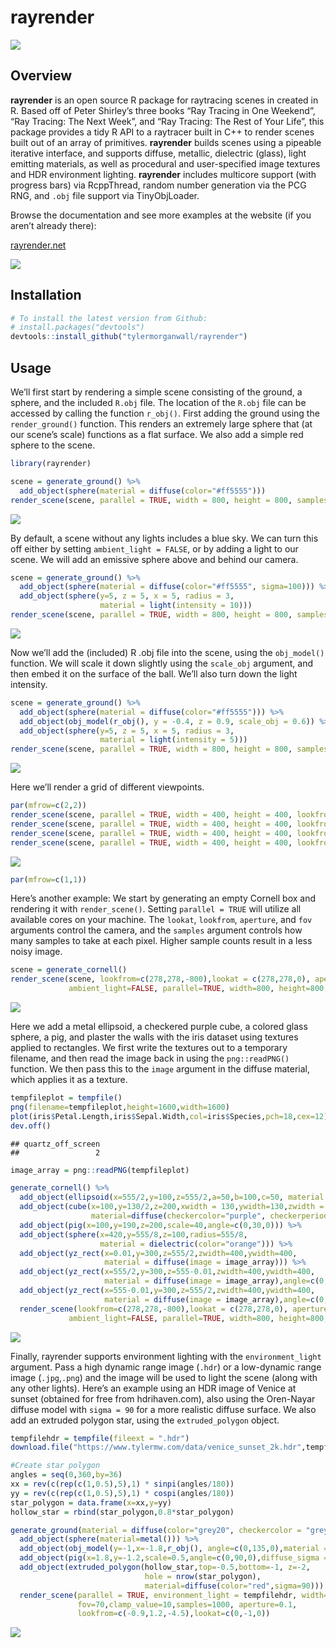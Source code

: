 
# rayrender

<img src="man/figures/swordsmall.gif" ></img>

## Overview

**rayrender** is an open source R package for raytracing scenes in
created in R. Based off of Peter Shirley’s three books “Ray Tracing in
One Weekend”, “Ray Tracing: The Next Week”, and “Ray Tracing: The Rest
of Your Life”, this package provides a tidy R API to a raytracer built
in C++ to render scenes built out of an array of primitives.
**rayrender** builds scenes using a pipeable iterative interface, and
supports diffuse, metallic, dielectric (glass), light emitting
materials, as well as procedural and user-specified image textures and
HDR environment lighting. **rayrender** includes multicore support (with
progress bars) via RcppThread, random number generation via the PCG RNG,
and `.obj` file support via TinyObjLoader.

Browse the documentation and see more examples at the website (if you
aren’t already there):

<a href="https://www.rayrender.net">rayrender.net</a>

<img src="man/figures/rayrendersmall.jpg" ></img>

## Installation

``` r
# To install the latest version from Github:
# install.packages("devtools")
devtools::install_github("tylermorganwall/rayrender")
```

## Usage

We’ll first start by rendering a simple scene consisting of the ground,
a sphere, and the included `R.obj` file. The location of the `R.obj`
file can be accessed by calling the function `r_obj()`. First adding the
ground using the `render_ground()` function. This renders an extremely
large sphere that (at our scene’s scale) functions as a flat surface. We
also add a simple red sphere to the scene.

``` r
library(rayrender)

scene = generate_ground() %>%
  add_object(sphere(material = diffuse(color="#ff5555")))
render_scene(scene, parallel = TRUE, width = 800, height = 800, samples = 1000)
```

![](man/figures/README_ground-1.png)<!-- -->

By default, a scene without any lights includes a blue sky. We can turn
this off either by setting `ambient_light = FALSE`, or by adding a light
to our scene. We will add an emissive sphere above and behind our
camera.

``` r
scene = generate_ground() %>%
  add_object(sphere(material = diffuse(color="#ff5555", sigma=100))) %>%
  add_object(sphere(y=5, z = 5, x = 5, radius = 3, 
                    material = light(intensity = 10))) 
render_scene(scene, parallel = TRUE, width = 800, height = 800, samples = 1000)
```

![](man/figures/README_ground_sphere-1.png)<!-- -->

Now we’ll add the (included) R .obj file into the scene, using the
`obj_model()` function. We will scale it down slightly using the
`scale_obj` argument, and then embed it on the surface of the ball.
We’ll also turn down the light intensity.

``` r
scene = generate_ground() %>%
  add_object(sphere(material = diffuse(color="#ff5555"))) %>%
  add_object(obj_model(r_obj(), y = -0.4, z = 0.9, scale_obj = 0.6)) %>%
  add_object(sphere(y=5, z = 5, x = 5, radius = 3, 
                    material = light(intensity = 5))) 
render_scene(scene, parallel = TRUE, width = 800, height = 800, samples = 1000)
```

![](man/figures/README_ground_r-1.png)<!-- -->

Here we’ll render a grid of different viewpoints.

``` r
par(mfrow=c(2,2))
render_scene(scene, parallel = TRUE, width = 400, height = 400, lookfrom = c(7,1,7), samples = 1000)
render_scene(scene, parallel = TRUE, width = 400, height = 400, lookfrom = c(0,7,7), samples = 1000)
render_scene(scene, parallel = TRUE, width = 400, height = 400, lookfrom = c(-7,0,-7), samples = 1000)
render_scene(scene, parallel = TRUE, width = 400, height = 400, lookfrom = c(-7,7,7), samples = 1000)
```

![](man/figures/README_ground_grid-1.png)<!-- -->

``` r
par(mfrow=c(1,1))
```

Here’s another example: We start by generating an empty Cornell box and
rendering it with `render_scene()`. Setting `parallel = TRUE` will
utilize all available cores on your machine. The `lookat`, `lookfrom`,
`aperture`, and `fov` arguments control the camera, and the `samples`
argument controls how many samples to take at each pixel. Higher sample
counts result in a less noisy image.

``` r
scene = generate_cornell()
render_scene(scene, lookfrom=c(278,278,-800),lookat = c(278,278,0), aperture=0, fov=40, samples = 1000,
             ambient_light=FALSE, parallel=TRUE, width=800, height=800, clamp_value = 5)
```

![](man/figures/README_basic-1.png)<!-- -->

Here we add a metal ellipsoid, a checkered purple cube, a colored glass
sphere, a pig, and plaster the walls with the iris dataset using
textures applied to rectangles. We first write the textures out to a
temporary filename, and then read the image back in using the
`png::readPNG()` function. We then pass this to the `image` argument in
the diffuse material, which applies it as a texture.

``` r
tempfileplot = tempfile()
png(filename=tempfileplot,height=1600,width=1600)
plot(iris$Petal.Length,iris$Sepal.Width,col=iris$Species,pch=18,cex=12)
dev.off()
```

    ## quartz_off_screen 
    ##                 2

``` r
image_array = png::readPNG(tempfileplot)

generate_cornell() %>%
  add_object(ellipsoid(x=555/2,y=100,z=555/2,a=50,b=100,c=50, material = metal(color="lightblue"))) %>%
  add_object(cube(x=100,y=130/2,z=200,xwidth = 130,ywidth=130,zwidth = 130,
                  material=diffuse(checkercolor="purple", checkerperiod = 30),angle=c(0,10,0))) %>%
  add_object(pig(x=100,y=190,z=200,scale=40,angle=c(0,30,0))) %>%
  add_object(sphere(x=420,y=555/8,z=100,radius=555/8,
                    material = dielectric(color="orange"))) %>%
  add_object(yz_rect(x=0.01,y=300,z=555/2,zwidth=400,ywidth=400,
                     material = diffuse(image = image_array))) %>%
  add_object(yz_rect(x=555/2,y=300,z=555-0.01,zwidth=400,ywidth=400,
                     material = diffuse(image = image_array),angle=c(0,90,0))) %>%
  add_object(yz_rect(x=555-0.01,y=300,z=555/2,zwidth=400,ywidth=400,
                     material = diffuse(image = image_array),angle=c(0,180,0))) %>%
  render_scene(lookfrom=c(278,278,-800),lookat = c(278,278,0), aperture=0, fov=40,  samples = 1000,
             ambient_light=FALSE, parallel=TRUE, width=800, height=800, clamp_value = 5)
```

![](man/figures/README_basic_sphere-1.png)<!-- -->

Finally, rayrender supports environment lighting with the
`environment_light` argument. Pass a high dynamic range image (`.hdr`)
or a low-dynamic range image (`.jpg`,`.png`) and the image will be used
to light the scene (along with any other lights). Here’s an example
using an HDR image of Venice at sunset (obtained for free from
hdrihaven.com), also using the Oren-Nayar diffuse model with `sigma
= 90` for a more realistic diffuse surface. We also add an extruded
polygon star, using the `extruded_polygon` object.

``` r
tempfilehdr = tempfile(fileext = ".hdr")
download.file("https://www.tylermw.com/data/venice_sunset_2k.hdr",tempfilehdr)

#Create star polygon
angles = seq(0,360,by=36)
xx = rev(c(rep(c(1,0.5),5),1) * sinpi(angles/180))
yy = rev(c(rep(c(1,0.5),5),1) * cospi(angles/180))
star_polygon = data.frame(x=xx,y=yy)
hollow_star = rbind(star_polygon,0.8*star_polygon)

generate_ground(material = diffuse(color="grey20", checkercolor = "grey50",sigma=90)) %>%
  add_object(sphere(material=metal())) %>%
  add_object(obj_model(y=-1,x=-1.8,r_obj(), angle=c(0,135,0),material = diffuse(sigma=90))) %>%
  add_object(pig(x=1.8,y=-1.2,scale=0.5,angle=c(0,90,0),diffuse_sigma = 90)) %>%
  add_object(extruded_polygon(hollow_star,top=-0.5,bottom=-1, z=-2,
                              hole = nrow(star_polygon),
                              material=diffuse(color="red",sigma=90))) %>%
  render_scene(parallel = TRUE, environment_light = tempfilehdr, width=800,height=800,
               fov=70,clamp_value=10,samples=1000, aperture=0.1,
               lookfrom=c(-0.9,1.2,-4.5),lookat=c(0,-1,0))
```

![](man/figures/README_hdr-1.png)<!-- -->
